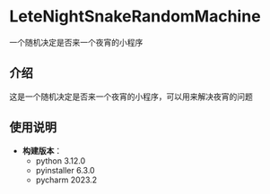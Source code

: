 # LeteNightSnakeRandomMachine
 一个随机决定是否来一个夜宵的小程序

## 介绍
这是一个随机决定是否来一个夜宵的小程序，可以用来解决夜宵的问题

## 使用说明
 - **构建版本**：
   - python 3.12.0
   - pyinstaller 6.3.0
   - pycharm 2023.2